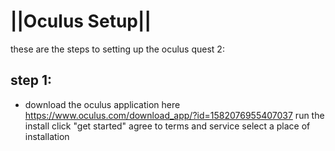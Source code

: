 # ||Oculus Setup||
these are the steps to setting up the oculus quest 2:
## step 1:
- download the oculus application here
https://www.oculus.com/download_app/?id=1582076955407037
run the install
click "get started"
agree to terms and service
select a place of installation
